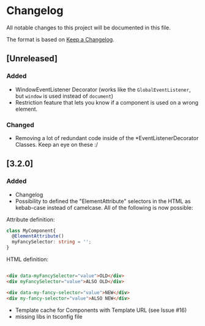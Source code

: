 # Changelog
All notable changes to this project will be documented in this file.

The format is based on [Keep a Changelog](https://keepachangelog.com/en/1.0.0/).


## [Unreleased]

### Added

- WindowEventListener Decorator (works like the `GlobalEventListener`, but `window` is used instead of `document`)
- Restriction feature that lets you know if a component is used on a wrong element.

### Changed

- Removing a lot of redundant code inside of the *EventListenerDecorator Classes. Keep an eye on these :/

## [3.2.0]

### Added
- Changelog
- Possibility to defined the "ElementAttribute" selectors in the HTML as kebab-case instead of camelcase. All of the following is now possible:

Attribute definition:
```typescript
class MyComponent{
  @ElementAttribute()
  myFancySelector: string = '';
}
```

HTML definition:
```html

<div data-myFancySelector="value">OLD</div>
<div myFancySelector="value">ALSO OLD</div>

<div data-my-fancy-selector="value">NEW</div>
<div my-fancy-selector="value">ALSO NEW</div>

```

- Template cache for Components with Template URL (see Issue #16)
- missing libs in tsconfig file